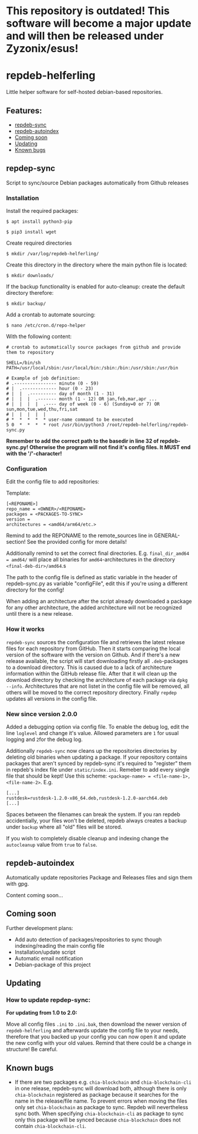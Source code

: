 # This repository is outdated! This software will become a major update and will then be released under Zyzonix/esus!

# repdeb-helferling
Little helper software for self-hosted debian-based repositories.

## Features:
* [repdeb-sync](#repdep-sync)
* [repdeb-autoindex](#repdeb-autoindex)
* [Coming soon](#coming-soon)
* [Updating](#updating)
* [Known bugs](#known-bugs)

## repdep-sync 

Script to sync/source Debian packages automatically from Github releases

### Installation
Install the required packages:
```
$ apt install python3-pip
```
```
$ pip3 install wget
```
Create required directories
```
$ mkdir /var/log/repdeb-helferling/
```
Create this directory in the directory where the main python file is located:
```
$ mkdir downloads/
```
If the backup functionality is enabled for auto-cleanup: create the default directory therefore:
```
$ mkdir backup/
```


Add a crontab to automate sourcing:
```
$ nano /etc/cron.d/repo-helper
```
With the following content:
```
# crontab to automatically source packages from github and provide them to repository 

SHELL=/bin/sh
PATH=/usr/local/sbin:/usr/local/bin:/sbin:/bin:/usr/sbin:/usr/bin

# Example of job definition:
# .---------------- minute (0 - 59)
# |  .------------- hour (0 - 23)
# |  |  .---------- day of month (1 - 31)
# |  |  |  .------- month (1 - 12) OR jan,feb,mar,apr ...
# |  |  |  |  .---- day of week (0 - 6) (Sunday=0 or 7) OR sun,mon,tue,wed,thu,fri,sat
# |  |  |  |  |
# *  *  *  *  * user-name command to be executed
5 0  *  *  *  * root /usr/bin/python3 /root/repdeb-helferling/repdeb-sync.py
```
**Remember to add the correct path to the basedir in line 32 of repdeb-sync.py! Otherwise the program will not find it's config files. It MUST end with the '/'-character!**

### Configuration
Edit the config file to add repositories:

Template:
```
[<REPONAME>]
repo_name = <OWNER>/<REPONAME>
packages = <PACKAGES-TO-SYNC>
version = 
architectures = <amd64/arm64/etc.>
```
Remind to add the REPONAME to the remote_sources line in GENERAL-section!
See the provided config for more details!

Additionally remind to set the correct final directories. E.g. ```final_dir_amd64 = amd64/``` will place all binaries for ```amd64```-architectures in the directory ```<final-deb-dir>/amd64```.s

The path to the config file is defined as static variable in the header of repdeb-sync.py as variable "configFile", edit this if you're using a different directory for the config!

When adding an architecture after the script already downloaded a package for any other architecture, the added architecture will not be recognized until there is a new release. 

### How it works
```repdeb-sync``` sources the configuration file and retrieves the latest release files for each repository from GitHub. Then it starts comparing the local version of the software with the version on Github. And if there's a new release available, the script will start downloading firstly all ```.deb```-packages to a download directory. This is caused due to a lack of architecture information within the GitHub release file. After that it will clean up the download directory by checking the architecture of each package via ```dpkg --info```. Architectures that are not listet in the config file will be removed, all others will be moved to the correct repository directory. Finally ```repdep``` updates all versions in the config file.

### New since version 2.0.0
Added a debugging option via config file. To enable the debug log, edit the line ```loglevel``` and change it's value. Allowed parameters are ```1``` for usual logging and ```2```for the debug log.

Additionally ```repdeb-sync``` now cleans up the repositories directories by deleting old binaries when updating a package. If your repository contains packages that aren't synced by repdeb-sync it's required to "register" them in repdeb's index file under ```static/index.ini```. Remeber to add every single file that should be kept! Use this scheme: ```<package-name> = <file-name-1>,<file-name-2>```. E.g.
```
[...]
rustdesk=rustdesk-1.2.0-x86_64.deb,rustdesk-1.2.0-aarch64.deb
[...]
```
Spaces between the filenames can break the system.
If you ran repdeb accidentially, your files won't be deleted, repdeb always creates a backup under ```backup``` where all "old" files will be stored.

If you wish to completely disable cleanup and indexing change the ```autocleanup``` value from ```true``` to ```false```.

## repdeb-autoindex
Automatically update repositories Package and Releases files and sign them with gpg.

Content coming soon...

## Coming soon
Further development plans:
* Add auto detection of packages/repositories to sync though indexing/reading the main config file
* Installation/update script
* Automatic email notification 
* Debian-package of this project

## Updating
### How to update repdep-sync:
**For updating from 1.0 to 2.0:**

Move all config files ```.ini``` to ```.ini.bak```, then download the newer version of ```repdeb-helferling``` and afterwards update the config file to your needs, therefore that you backed up your config you can now open it and update the new config with your old values. Remind that there could be a change in structure! Be careful.

## Known bugs
* If there are two packages e.g. ```chia-blockchain``` and ```chia-blockchain-cli``` in one release, repdeb-sync will download both, although there is only ```chia-blockchain``` registered as package because it searches for the name in the release/file name. To prevent errors when moving the files only set ```chia-blockchain``` as package to sync. Repdeb will nevertheless sync both. When specifying ```chia-blockchain-cli``` as package to sync only this package will be synced because ```chia-blockchain``` does not contain ```chia-blockchain-cli```.
